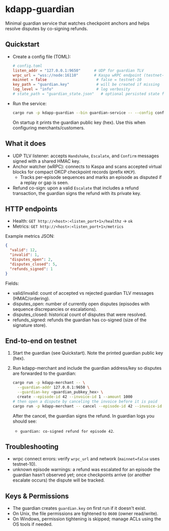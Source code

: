 # kdapp-guardian

Minimal guardian service that watches checkpoint anchors and helps resolve disputes by co-signing refunds.

## Quickstart

- Create a config file (TOML):

  ```toml
  # config.toml
  listen_addr = "127.0.0.1:9650"      # UDP for guardian TLV
  wrpc_url = "wss://node:16110"       # Kaspa wRPC endpoint (testnet-10 or mainnet)
  mainnet = false                      # false = testnet-10
  key_path = "guardian.key"            # will be created if missing
  log_level = "info"                   # log verbosity
  # state_path = "guardian_state.json"   # optional persisted state file
  ```

- Run the service:

  ```sh
  cargo run -p kdapp-guardian --bin guardian-service -- --config config.toml
  ```

  On startup it prints the guardian public key (hex). Use this when configuring merchants/customers.

## What it does

- UDP TLV listener: accepts `Handshake`, `Escalate`, and `Confirm` messages signed with a shared HMAC key.
- Anchor watcher (wRPC): connects to Kaspa and scans accepted virtual blocks for compact OKCP checkpoint records (prefix `KMCP`).
  - Tracks per-episode sequences and marks an episode as disputed if a replay or gap is seen.
- Refund co-sign: upon a valid `Escalate` that includes a refund transaction, the guardian signs the refund with its private key.

## HTTP endpoints

- Health: `GET http://<host>:<listen_port+1>/healthz` → `ok`
- Metrics: `GET http://<host>:<listen_port+1>/metrics`

Example metrics JSON:

```json
{
  "valid": 12,
  "invalid": 1,
  "disputes_open": 2,
  "disputes_closed": 5,
  "refunds_signed": 1
}
```

Fields:
- valid/invalid: count of accepted vs rejected guardian TLV messages (HMAC/ordering).
- disputes_open: number of currently open disputes (episodes with sequence discrepancies or escalations).
- disputes_closed: historical count of disputes that were resolved.
- refunds_signed: refunds the guardian has co-signed (size of the signature store).

## End-to-end on testnet

1) Start the guardian (see Quickstart). Note the printed guardian public key (hex).

2) Run kdapp-merchant and include the guardian address/key so disputes are forwarded to the guardian:

   ```sh
   cargo run -p kdapp-merchant -- \
     --guardian-addr 127.0.0.1:9650 \
     --guardian-key <guardian_pubkey_hex> \
     create --episode-id 42 --invoice-id 1 --amount 1000
   # then open a dispute by canceling the invoice before it is paid
   cargo run -p kdapp-merchant -- cancel --episode-id 42 --invoice-id 1
   ```

   After the cancel, the guardian signs the refund. In guardian logs you should see:

   - `guardian: co-signed refund for episode 42`.

## Troubleshooting

- wrpc connect errors: verify `wrpc_url` and network (`mainnet=false` uses testnet-10).
- unknown episode warnings: a refund was escalated for an episode the guardian hasn’t observed yet; once checkpoints arrive (or another escalate occurs) the dispute will be tracked.

## Keys & Permissions

- The guardian creates `guardian.key` on first run if it doesn't exist.
- On Unix, the file permissions are tightened to `0600` (owner read/write).
- On Windows, permission tightening is skipped; manage ACLs using the OS tools if needed.
